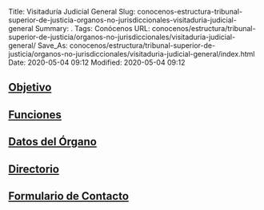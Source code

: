 Title: Visitaduría Judicial General
Slug: conocenos-estructura-tribunal-superior-de-justicia-organos-no-jurisdiccionales-visitaduria-judicial-general
Summary: .
Tags: Conócenos
URL: conocenos/estructura/tribunal-superior-de-justicia/organos-no-jurisdiccionales/visitaduria-judicial-general/
Save_As: conocenos/estructura/tribunal-superior-de-justicia/organos-no-jurisdiccionales/visitaduria-judicial-general/index.html
Date: 2020-05-04 09:12
Modified: 2020-05-04 09:12



## [Objetivo](objetivo/)

## [Funciones](funciones/)

## [Datos del Órgano](datos-del-organo/)

## [Directorio](directorio/)

## [Formulario de Contacto](formulario-de-contacto/)



